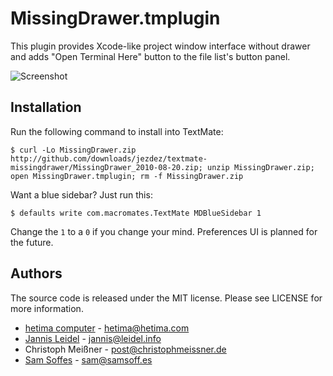 # MissingDrawer.tmplugin

This plugin provides Xcode-like project window interface without drawer and adds "Open Terminal Here" button to the file list's button panel.

![Screenshot](http://github.com/downloads/jezdez/textmate-missingdrawer/screenshot.png)

## Installation

Run the following command to install into TextMate:

    $ curl -Lo MissingDrawer.zip http://github.com/downloads/jezdez/textmate-missingdrawer/MissingDrawer_2010-08-20.zip; unzip MissingDrawer.zip; open MissingDrawer.tmplugin; rm -f MissingDrawer.zip

Want a blue sidebar? Just run this:

    $ defaults write com.macromates.TextMate MDBlueSidebar 1

Change the `1` to a `0` if you change your mind. Preferences UI is planned for the future.

## Authors

The source code is released under the MIT license. Please see LICENSE for more information.

* [hetima computer](http://hetima.com/) -  hetima@hetima.com
* [Jannis Leidel](http://jannisleidel.com) - jannis@leidel.info
* Christoph Meißner - post@christophmeissner.de
* [Sam Soffes](http://samsoff.es) - sam@samsoff.es
